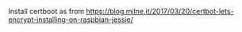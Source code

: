 Install certboot as from https://blog.milne.it/2017/03/20/certbot-lets-encrypt-installing-on-raspbian-jessie/
